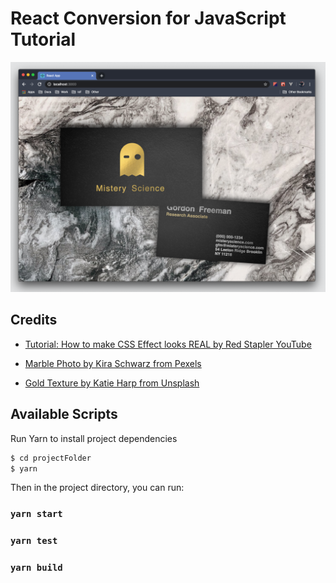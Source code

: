 # React Conversion for JavaScript Tutorial

![alt](sample.png)

## Credits

- [Tutorial: How to make CSS Effect looks REAL by Red Stapler YouTube](https://www.youtube.com/watch?v=6oP0uQzup5A)

- [Marble Photo by Kira Schwarz from Pexels](https://www.pexels.com/photo/gray-and-black-marble-slab-1451474/)


- [Gold Texture by Katie Harp from Unsplash](https://unsplash.com/photos/Em96eDRJPD8)


## Available Scripts

Run Yarn to install project dependencies
```sh
$ cd projectFolder
$ yarn
```


Then in the project directory, you can run:

### `yarn start`

### `yarn test`

### `yarn build`
